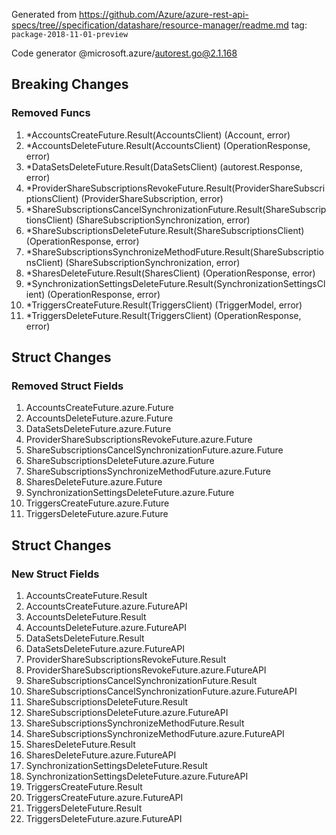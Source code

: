 Generated from https://github.com/Azure/azure-rest-api-specs/tree//specification/datashare/resource-manager/readme.md tag: `package-2018-11-01-preview`

Code generator @microsoft.azure/autorest.go@2.1.168

## Breaking Changes

### Removed Funcs

1. *AccountsCreateFuture.Result(AccountsClient) (Account, error)
1. *AccountsDeleteFuture.Result(AccountsClient) (OperationResponse, error)
1. *DataSetsDeleteFuture.Result(DataSetsClient) (autorest.Response, error)
1. *ProviderShareSubscriptionsRevokeFuture.Result(ProviderShareSubscriptionsClient) (ProviderShareSubscription, error)
1. *ShareSubscriptionsCancelSynchronizationFuture.Result(ShareSubscriptionsClient) (ShareSubscriptionSynchronization, error)
1. *ShareSubscriptionsDeleteFuture.Result(ShareSubscriptionsClient) (OperationResponse, error)
1. *ShareSubscriptionsSynchronizeMethodFuture.Result(ShareSubscriptionsClient) (ShareSubscriptionSynchronization, error)
1. *SharesDeleteFuture.Result(SharesClient) (OperationResponse, error)
1. *SynchronizationSettingsDeleteFuture.Result(SynchronizationSettingsClient) (OperationResponse, error)
1. *TriggersCreateFuture.Result(TriggersClient) (TriggerModel, error)
1. *TriggersDeleteFuture.Result(TriggersClient) (OperationResponse, error)

## Struct Changes

### Removed Struct Fields

1. AccountsCreateFuture.azure.Future
1. AccountsDeleteFuture.azure.Future
1. DataSetsDeleteFuture.azure.Future
1. ProviderShareSubscriptionsRevokeFuture.azure.Future
1. ShareSubscriptionsCancelSynchronizationFuture.azure.Future
1. ShareSubscriptionsDeleteFuture.azure.Future
1. ShareSubscriptionsSynchronizeMethodFuture.azure.Future
1. SharesDeleteFuture.azure.Future
1. SynchronizationSettingsDeleteFuture.azure.Future
1. TriggersCreateFuture.azure.Future
1. TriggersDeleteFuture.azure.Future

## Struct Changes

### New Struct Fields

1. AccountsCreateFuture.Result
1. AccountsCreateFuture.azure.FutureAPI
1. AccountsDeleteFuture.Result
1. AccountsDeleteFuture.azure.FutureAPI
1. DataSetsDeleteFuture.Result
1. DataSetsDeleteFuture.azure.FutureAPI
1. ProviderShareSubscriptionsRevokeFuture.Result
1. ProviderShareSubscriptionsRevokeFuture.azure.FutureAPI
1. ShareSubscriptionsCancelSynchronizationFuture.Result
1. ShareSubscriptionsCancelSynchronizationFuture.azure.FutureAPI
1. ShareSubscriptionsDeleteFuture.Result
1. ShareSubscriptionsDeleteFuture.azure.FutureAPI
1. ShareSubscriptionsSynchronizeMethodFuture.Result
1. ShareSubscriptionsSynchronizeMethodFuture.azure.FutureAPI
1. SharesDeleteFuture.Result
1. SharesDeleteFuture.azure.FutureAPI
1. SynchronizationSettingsDeleteFuture.Result
1. SynchronizationSettingsDeleteFuture.azure.FutureAPI
1. TriggersCreateFuture.Result
1. TriggersCreateFuture.azure.FutureAPI
1. TriggersDeleteFuture.Result
1. TriggersDeleteFuture.azure.FutureAPI
